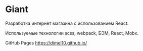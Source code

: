 # Giant

Разработка интернет магазина с использованием React.

Используемые технологии scss, webpack, БЭМ, React, Mobx.

GitHub Pages https://dimel10.github.io/